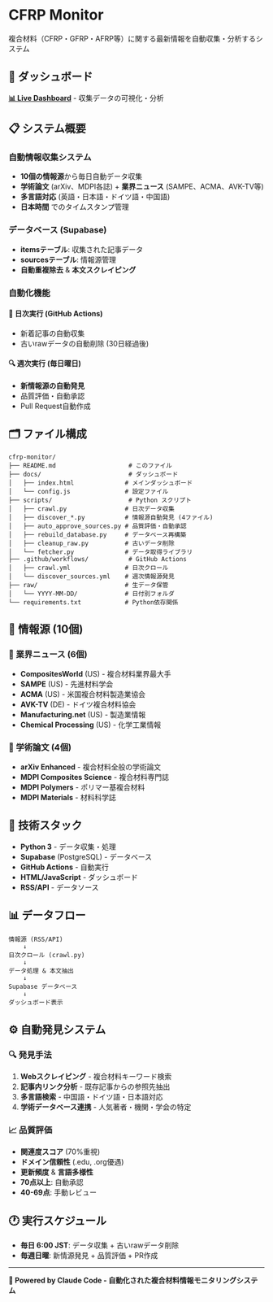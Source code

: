 # CFRP Monitor

複合材料（CFRP・GFRP・AFRP等）に関する最新情報を自動収集・分析するシステム

## 🔗 ダッシュボード

**[📊 Live Dashboard](https://mi2h1.github.io/cfrp-monitor/)** - 収集データの可視化・分析

## 📋 システム概要

### 自動情報収集システム
- **10個の情報源**から毎日自動データ収集
- **学術論文** (arXiv、MDPI各誌) + **業界ニュース** (SAMPE、ACMA、AVK-TV等)
- **多言語対応** (英語・日本語・ドイツ語・中国語)
- **日本時間** でのタイムスタンプ管理

### データベース (Supabase)
- **itemsテーブル**: 収集された記事データ
- **sourcesテーブル**: 情報源管理
- **自動重複除去** & **本文スクレイピング**

### 自動化機能

#### 📅 日次実行 (GitHub Actions)
- 新着記事の自動収集
- 古いrawデータの自動削除 (30日経過後)

#### 🔍 週次実行 (毎日曜日)
- **新情報源の自動発見**
- 品質評価・自動承認
- Pull Request自動作成

## 🗂️ ファイル構成

```
cfrp-monitor/
├── README.md                    # このファイル
├── docs/                        # ダッシュボード
│   ├── index.html              # メインダッシュボード
│   └── config.js               # 設定ファイル
├── scripts/                     # Python スクリプト
│   ├── crawl.py                # 日次データ収集
│   ├── discover_*.py           # 情報源自動発見 (4ファイル)
│   ├── auto_approve_sources.py # 品質評価・自動承認
│   ├── rebuild_database.py     # データベース再構築
│   ├── cleanup_raw.py          # 古いデータ削除
│   └── fetcher.py              # データ取得ライブラリ
├── .github/workflows/           # GitHub Actions
│   ├── crawl.yml               # 日次クロール
│   └── discover_sources.yml    # 週次情報源発見
├── raw/                        # 生データ保管
│   └── YYYY-MM-DD/             # 日付別フォルダ
└── requirements.txt            # Python依存関係
```

## 🚀 情報源 (10個)

### 📰 業界ニュース (6個)
- **CompositesWorld** (US) - 複合材料業界最大手
- **SAMPE** (US) - 先進材料学会
- **ACMA** (US) - 米国複合材料製造業協会  
- **AVK-TV** (DE) - ドイツ複合材料協会
- **Manufacturing.net** (US) - 製造業情報
- **Chemical Processing** (US) - 化学工業情報

### 🔬 学術論文 (4個)
- **arXiv Enhanced** - 複合材料全般の学術論文
- **MDPI Composites Science** - 複合材料専門誌
- **MDPI Polymers** - ポリマー基複合材料
- **MDPI Materials** - 材料科学誌

## 🔧 技術スタック

- **Python 3** - データ収集・処理
- **Supabase** (PostgreSQL) - データベース
- **GitHub Actions** - 自動実行
- **HTML/JavaScript** - ダッシュボード
- **RSS/API** - データソース

## 📊 データフロー

```
情報源 (RSS/API) 
    ↓ 
日次クロール (crawl.py)
    ↓
データ処理 & 本文抽出
    ↓
Supabase データベース
    ↓
ダッシュボード表示
```

## ⚙️ 自動発見システム

### 🔍 発見手法
1. **Webスクレイピング** - 複合材料キーワード検索
2. **記事内リンク分析** - 既存記事からの参照先抽出
3. **多言語検索** - 中国語・ドイツ語・日本語対応
4. **学術データベース連携** - 人気著者・機関・学会の特定

### 📈 品質評価
- **関連度スコア** (70%重視)
- **ドメイン信頼性** (.edu, .org優遇)
- **更新頻度** & **言語多様性**
- **70点以上**: 自動承認
- **40-69点**: 手動レビュー

## 🕐 実行スケジュール

- **毎日 6:00 JST**: データ収集 + 古いrawデータ削除
- **毎週日曜**: 新情源発見 + 品質評価 + PR作成

---

**🤖 Powered by Claude Code - 自動化された複合材料情報モニタリングシステム**